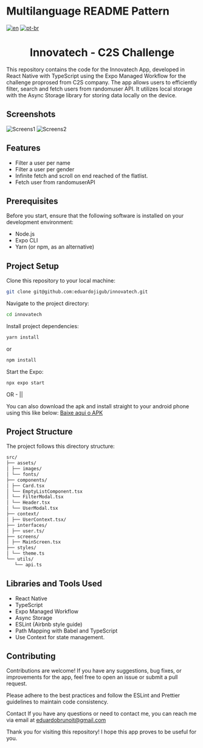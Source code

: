 # Multilanguage README Pattern
[![en](https://img.shields.io/badge/lang-en-red.svg)](https://github.com/eduardojigub/innovatech/blob/main/README.md)
[![pt-br](https://img.shields.io/badge/lang-pt--br-green.svg)](https://github.com/eduardojigub/innovatech/blob/main/README.pt-br.md)


<h1 align="center">Innovatech - C2S Challenge</h1>
This repository contains the code for the Innovatech App, developed in React Native with TypeScript using the Expo Managed Workflow for the challenge proprosed from C2S company. The app allows users to efficiently filter, search and fetch users from randomuser API. 
It utilizes local storage with the Async Storage library for storing data locally on the device.

## Screenshots
![Screens1](https://github.com/eduardojigub/innovatech/assets/47367373/4447bdc0-1173-4557-9522-b64813f6b3e4)
![Screens2](https://github.com/eduardojigub/innovatech/assets/47367373/660222c4-a696-4a87-8447-13ac352fd51d)

## Features

* Filter a user per name
* Filter a user per gender
* Infinite fetch and scroll on end reached of the flatlist. 
* Fetch user from randomuserAPI

## Prerequisites

Before you start, ensure that the following software is installed on your development environment:

* Node.js
* Expo CLI
* Yarn (or npm, as an alternative)

## Project Setup

Clone this repository to your local machine:

```bash
git clone git@github.com:eduardojigub/innovatech.git
```

Navigate to the project directory:

```bash
cd innovatech
```

Install project dependencies:

```bash
yarn install
```

or

```bash
npm install
```

Start the Expo:

```bash
npx expo start
```

OR - ||

You can also download the apk and install straight to your android phone using this like below:
<a href="https://drive.google.com/file/d/13lHTpDjjCgGAI7mdyQkOIJoTet7pbS-F/view?usp=drive_link">Baixe aqui o APK</a>

## Project Structure

The project follows this directory structure:
```bash
src/
├── assets/
│ ├── images/
│ └── fonts/
├── components/
│ ├── Card.tsx
│ └── EmptyListComponent.tsx
│ └── FilterModal.tsx
│ └── Header.tsx
│ └── UserModal.tsx
├── context/
│ ├── UserContext.tsx/
├── interfaces/
│ ├── user.ts/
├── screens/
│ ├── MainScreen.tsx
├── styles/
│ └── theme.ts
└── utils/
   └── api.ts
```


## Libraries and Tools Used

* React Native
* TypeScript
* Expo Managed Workflow
* Async Storage
* ESLint (Airbnb style guide)
* Path Mapping with Babel and TypeScript
* Use Context for state management. 

## Contributing

Contributions are welcome! If you have any suggestions, bug fixes, or improvements for the app, feel free to open an issue or submit a pull request.

Please adhere to the best practices and follow the ESLint and Prettier guidelines to maintain code consistency.

Contact
If you have any questions or need to contact me, you can reach me via email at eduardobrunoit@gmail.com

Thank you for visiting this repository! I hope this app proves to be useful for you.
